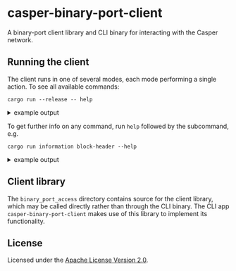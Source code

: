 # casper-binary-port-client

A binary-port client library and CLI binary for interacting with the Casper network.

## Running the client

The client runs in one of several modes, each mode performing a single action. To see all available commands:

```
cargo run --release -- help
```

<details><summary>example output</summary>

```commandLine
A CLI binary for interacting with the Casper network via the binary protocol

Usage: casper-binary-port-client [OPTIONS] --node-address <NODE_ADDRESS> <COMMAND>

Commands:
  information                Send information request of a given kind
  record                     Send record request with a given ID and key
  state                      Retrieves data from the global state
  try-accept-transaction     Sends a transaction to the network for inclusion
  try-speculative-execution  Sends a transaction to the network for speculative execution
  help                       Print this message or the help of the given subcommand(s)

Options:
  -v, --verbose                      Provides a verbose output as the command is being handled (not supported yet)
  -n, --node-address <NODE_ADDRESS>  
  -h, --help                         Print help
```
</details>

To get further info on any command, run `help` followed by the subcommand, e.g.

```
cargo run information block-header --help
```

<details><summary>example output</summary>

```commandLine
Retrieve block header by height or hash

Usage: casper-binary-port-client information block-header [OPTIONS]

Options:
      --hash <HASH>      
      --height <HEIGHT>  
  -h, --help             Print help
```
</details>

## Client library

The `binary_port_access` directory contains source for the client library, which may be called directly rather than through the CLI binary. The CLI app `casper-binary-port-client` makes use of this library to implement its functionality.

## License

Licensed under the [Apache License Version 2.0](LICENSE).
